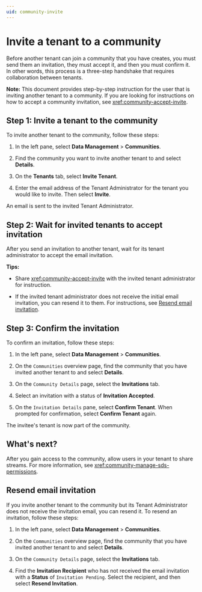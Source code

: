 ```yaml
---
uid: community-invite
---
```


# Invite a tenant to a community

Before another tenant can join a community that you have creates, you must send them an invitation, they must accept it, and then you must confirm it. In other words, this process is a three-step handshake that requires collaboration between tenants.

**Note:** This document provides step-by-step instruction for the user that is inviting another tenant to a community. If you are looking for instructions on how to accept a community invitation, see <xref:community-accept-invite>.

## Step 1: Invite a tenant to the community

To invite another tenant to the community, follow these steps:

1. In the left pane, select **Data Management** > **Communities**.

1. Find the community you want to invite another tenant to and select **Details**.

1. On the **Tenants** tab, select **Invite Tenant**.

1. Enter the email address of the Tenant Administrator for the tenant you would like to invite. Then select **Invite**.

  An email is sent to the invited Tenant Administrator.

## Step 2: Wait for invited tenants to accept invitation

After you send an invitation to another tenant, wait for its tenant administrator to accept the email invitation.

**Tips:** 

- Share <xref:community-accept-invite> with the invited tenant administrator for instruction.

- If the invited tenant administrator does not receive the initial email invitation, you can resend it to them. For instructions, see [Resend email invitation](#resend-email-invitation). 

## Step 3: Confirm the invitation

To confirm an invitation, follow these steps:

1. In the left pane, select **Data Management** > **Communities**.

1. On the `Communities` overview page, find the community that you have invited another tenant to and select **Details**.

1. On the `Community Details` page, select the **Invitations** tab.

1. Select an invitation with a status of **Invitation Accepted**.

1. On the `Invitation Details` pane, select **Confirm Tenant**. When prompted for confirmation, select **Confirm Tenant** again.

  The invitee's tenant is now part of the community.

## What's next?

After you gain access to the community, allow users in your tenant to share streams. For more information, see <xref:community-manage-sds-permissions>.

## Resend email invitation

If you invite another tenant to the community but its Tenant Administrator does not receive the invitation email, you can resend it. To resend an invitation, follow these steps:

1. In the left pane, select **Data Management** > **Communities**.

1. On the `Communities` overview page, find the community that you have invited another tenant to and select **Details**.

1. On the `Community Details` page, select the **Invitations** tab.

1. Find the **Invitation Recipient** who has not received the email invitation with a **Status** of `Invitation Pending`. Select the recipient, and then select **Resend Invitation**.
